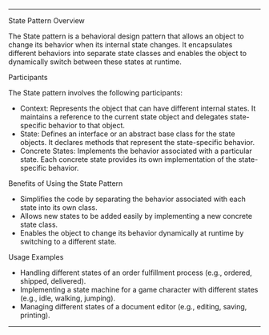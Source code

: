 ----------------------------------------------------

State Pattern Overview

The State pattern is a behavioral design pattern that allows an object to change its behavior when its internal state changes. It encapsulates different behaviors into separate state classes and enables the object to dynamically switch between these states at runtime.

Participants

The State pattern involves the following participants:

- Context: Represents the object that can have different internal states. It maintains a reference to the current state object and delegates state-specific behavior to that object.
- State: Defines an interface or an abstract base class for the state objects. It declares methods that represent the state-specific behavior.
- Concrete States: Implements the behavior associated with a particular state. Each concrete state provides its own implementation of the state-specific behavior.

Benefits of Using the State Pattern

- Simplifies the code by separating the behavior associated with each state into its own class.
- Allows new states to be added easily by implementing a new concrete state class.
- Enables the object to change its behavior dynamically at runtime by switching to a different state.

Usage Examples

- Handling different states of an order fulfillment process (e.g., ordered, shipped, delivered).
- Implementing a state machine for a game character with different states (e.g., idle, walking, jumping).
- Managing different states of a document editor (e.g., editing, saving, printing).

----------------------------------------------------
